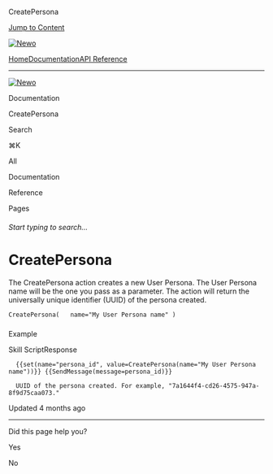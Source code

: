 CreatePersona

[Jump to Content](#content)

[![Newo](https://files.readme.io/895bdeef8322f081f6d0f4507a17e414930dfddfddf1de452f458dc00698ca84-small-svgviewer-png-output_9.png)](/)

[Home](/)[Documentation](index.md)[API Reference](/reference)

* * *

[![Newo](https://files.readme.io/895bdeef8322f081f6d0f4507a17e414930dfddfddf1de452f458dc00698ca84-small-svgviewer-png-output_9.png)](/)

Documentation

CreatePersona

Search

⌘K

All

Documentation

Reference

Pages

###### Start typing to search…

# CreatePersona

The CreatePersona action creates a new User Persona. The User Persona name will be the one you pass as a parameter. The action will return the universally unique identifier (UUID) of the persona created.

`CreatePersona(   name="My User Persona name" )`

### 

Example

[](#example)

Skill ScriptResponse

`   {{set(name="persona_id", value=CreatePersona(name="My User Persona name"))}} {{SendMessage(message=persona_id)}}   `

`   UUID of the persona created. For example, "7a1644f4-cd26-4575-947a-8f9d75caa073."   `

  

Updated 4 months ago

* * *

Did this page help you?

Yes

No
